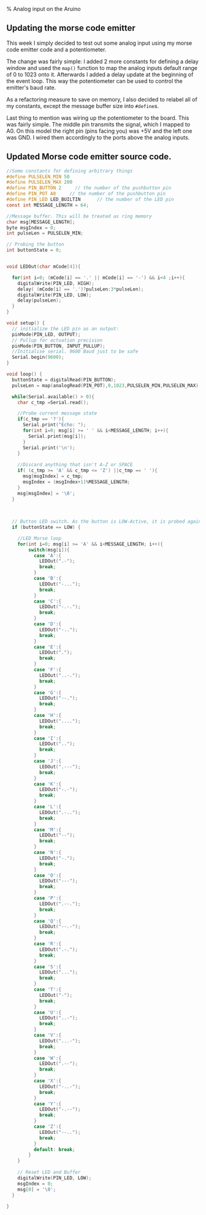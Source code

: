 % Analog input on the Aruino

[^dlsrc]: [Updated morse code transmitter source code](../src/morsecode_analog.c)

## Updating the morse code emitter

This week I simply decided to test out some analog input using my morse code emitter code and a potentiometer.

The change was fairly simple: I added 2 more constants for defining a delay window and used the `map()` function to map the analog inputs default range of 0 to 1023 onto it. Afterwards I added a delay update at the beginning of the event loop. This way the potentiometer can be used to control the emitter's baud rate.

As a refactoring measure to save on memory, I also decided to relabel all of my constants, except the message buffer size into `#define`s.

Last thing to mention was wiring up the potentiometer to the board. This was fairly simple. The middle pin transmits the signal, which I mapped to A0. On this model the right pin (pins facing you) was +5V and the left one was GND. I wired them accordingly to the ports above the analog inputs.

## Updated Morse code emitter source code.

```C
//Some constants for defining arbitrary things
#define PULSELEN_MIN 50
#define PULSELEN_MAX 200
#define PIN_BUTTON 2     // the number of the pushbutton pin
#define PIN_POT A0     // the number of the pushbutton pin
#define PIN_LED LED_BUILTIN      // the number of the LED pin
const int MESSAGE_LENGTH = 64;

//Message buffer. This will be treated as ring memory
char msg[MESSAGE_LENGTH];
byte msgIndex = 0;
int pulseLen = PULSELEN_MIN;

// Probing the button
int buttonState = 0; 


void LEDOut(char mCode[4]){

  for(int i=0; (mCode[i] == '.' || mCode[i] == '-') && i<4 ;i++){
    digitalWrite(PIN_LED, HIGH);
    delay( (mCode[i] == '.')?pulseLen:3*pulseLen);
    digitalWrite(PIN_LED, LOW);
    delay(pulseLen);
  } 
}

void setup() {
  // initialize the LED pin as an output:
  pinMode(PIN_LED, OUTPUT);
  // Pullup for actuation precision
  pinMode(PIN_BUTTON, INPUT_PULLUP);
  //Initialise serial. 9600 Baud just to be safe
  Serial.begin(9600);
}

void loop() {
  buttonState = digitalRead(PIN_BUTTON);
  pulseLen = map(analogRead(PIN_POT),0,1023,PULSELEN_MIN,PULSELEN_MAX);

  while(Serial.available() > 0){
    char c_tmp =Serial.read();

    //Probe current message state
    if(c_tmp == '?'){
      Serial.print("Echo: ");
      for(int i=0; msg[i] >= ' ' && i<MESSAGE_LENGTH; i++){
        Serial.print(msg[i]);
      }
      Serial.print('\n');
    }
    
    //Discard anything that isn't A-Z or SPACE
    if( (c_tmp >= 'A' && c_tmp <= 'Z') ||c_tmp == ' '){
      msg[msgIndex] = c_tmp;
      msgIndex = (msgIndex+1)%MESSAGE_LENGTH;
    }
    msg[msgIndex] = '\0';
  }

  
  
  // Button LED switch. As the button is LOW-Active, it is probed against LOW
  if (buttonState == LOW) {

    //LED Morse loop
    for(int i=0; msg[i] >= 'A' && i<MESSAGE_LENGTH; i++){
        switch(msg[i]){
          case 'A':{
            LEDOut(".-");
            break;
          }
          case 'B':{
            LEDOut("-...");
            break;
          }
          case 'C':{
            LEDOut("-.-.");
            break;
          }
          case 'D':{
            LEDOut("-..");
            break;
          }
          case 'E':{
            LEDOut(".");
            break;
          }
          case 'F':{
            LEDOut("..-.");
            break;
          }
          case 'G':{
            LEDOut("--.");
            break;
          }
          case 'H':{
            LEDOut("....");
            break;
          }
          case 'I':{
            LEDOut("..");
            break;
          }
          case 'J':{
            LEDOut(".---");
            break;
          }
          case 'K':{
            LEDOut("-.-");
            break;
          }
          case 'L':{
            LEDOut(".-..");
            break;
          }
          case 'M':{
            LEDOut("--");
            break;
          }
          case 'N':{
            LEDOut("-.");
            break;
          }
          case 'O':{
            LEDOut("---");
            break;
          }
          case 'P':{
            LEDOut(".--.");
            break;
          }
          case 'Q':{
            LEDOut("--.-");
            break;
          }
          case 'R':{
            LEDOut(".-.");
            break;
          }
          case 'S':{
            LEDOut("...");
            break;
          }
          case 'T':{
            LEDOut("-");
            break;
          }
          case 'U':{
            LEDOut("..-");
            break;
          }
          case 'V':{
            LEDOut("...-");
            break;
          }
          case 'W':{
            LEDOut(".--");
            break;
          }
          case 'X':{
            LEDOut("-..-");
            break;
          }
          case 'Y':{
            LEDOut("-.--");
            break;
          }
          case 'Z':{
            LEDOut("--..");
            break;
          }
          default: break;
        }
    }
    
    // Reset LED and Buffer
    digitalWrite(PIN_LED, LOW);
    msgIndex = 0;
    msg[0] = '\0';
  }
  
}
```

